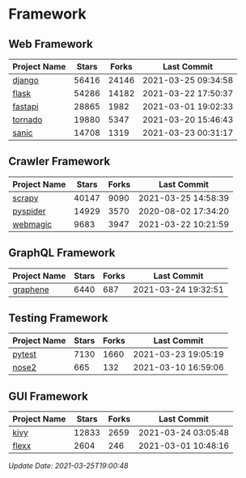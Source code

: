 # Framework

## Web Framework
| Project Name | Stars | Forks | Last Commit |
| ------------ | ----- | ----- | ----------- |
| [django](https://github.com/django/django) | 56416 | 24146 | 2021-03-25 09:34:58 |
| [flask](https://github.com/pallets/flask) | 54286 | 14182 | 2021-03-22 17:50:37 |
| [fastapi](https://github.com/tiangolo/fastapi) | 28865 | 1982 | 2021-03-01 19:02:33 |
| [tornado](https://github.com/tornadoweb/tornado) | 19880 | 5347 | 2021-03-20 15:46:43 |
| [sanic](https://github.com/sanic-org/sanic) | 14708 | 1319 | 2021-03-23 00:31:17 |

## Crawler Framework
| Project Name | Stars | Forks | Last Commit |
| ------------ | ----- | ----- | ----------- |
| [scrapy](https://github.com/scrapy/scrapy) | 40147 | 9090 | 2021-03-25 14:58:39 |
| [pyspider](https://github.com/binux/pyspider) | 14929 | 3570 | 2020-08-02 17:34:20 |
| [webmagic](https://github.com/code4craft/webmagic) | 9683 | 3947 | 2021-03-22 10:21:59 |

## GraphQL Framework
| Project Name | Stars | Forks | Last Commit |
| ------------ | ----- | ----- | ----------- |
| [graphene](https://github.com/graphql-python/graphene) | 6440 | 687 | 2021-03-24 19:32:51 |

## Testing Framework
| Project Name | Stars | Forks | Last Commit |
| ------------ | ----- | ----- | ----------- |
| [pytest](https://github.com/pytest-dev/pytest) | 7130 | 1660 | 2021-03-23 19:05:19 |
| [nose2](https://github.com/nose-devs/nose2) | 665 | 132 | 2021-03-10 16:59:06 |

## GUI Framework
| Project Name | Stars | Forks | Last Commit |
| ------------ | ----- | ----- | ----------- |
| [kivy](https://github.com/kivy/kivy) | 12833 | 2659 | 2021-03-24 03:05:48 |
| [flexx](https://github.com/flexxui/flexx) | 2604 | 246 | 2021-03-01 10:48:16 |

*Update Date: 2021-03-25T19:00:48*